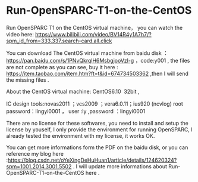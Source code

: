 # Run-OpenSPARC-T1-on-the-CentOS
Run OpenSPARC T1 on the CentOS virtual machine， you can watch the video here: https://www.bilibili.com/video/BV14R4y1A7h7/?spm_id_from=333.337.search-card.all.click 

You can download The CentOS virtual machine  from baidu disk ：https://pan.baidu.com/s/1PNvQkrqlH6MsbgjooVzl-g ，code:y001 , 
the files are not complete as you can see,
buy it here : https://item.taobao.com/item.htm?ft=t&id=674734503362 ,then I will send the missing files .

About the CentOS virtual machine:
CentOS6.10  32bit ,

IC design tools:novas2011 ；vcs2009 ；vera6.0.11；ius920 (ncvlog)
root password：lingyi0001 ， user :ly ,password ：lingyi0001

There are no license for these softwares, you need to install and setup the license by youself, I only provide the environment for running OpenSPARC, 
I already tested the environment with my license, it works OK.

 You can get more informations form  the PDF  on the baidu disk, or you can reference my blog here :https://blog.csdn.net/oYeXingDeHuHuan1/article/details/124620324?spm=1001.2014.3001.5502 .
I will update more informations about Run-OpenSPARC-T1-on-the-CentOS here .

